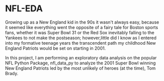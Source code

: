 # NFL-EDA
Growing up as a New England kid in the 90s it wasn't always easy, because it seemed like everything went the opposite of a fairy tale for Boston sports fans, whether it was Super Bowl 31 or the Red Sox inevitably falling to the Yankees to not make the postseason; however,little did I know as I entered into my formative teenage years the transcendent path my childhood New England Patriots would be set on starting in 2001. 

In this project, I am performing an exploratory data analysis on the popular NFL Python Package, nfl_data_py to analyze the 2001 Super Bowl winning New England Patriots led by the most unlikely of heroes (at the time), Tom Brady.

